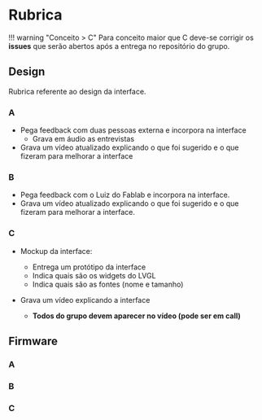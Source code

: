 # Rubrica

!!! warning "Conceito > C"
    Para conceito maior que C deve-se corrigir os **issues** que serão abertos após a entrega no repositório do grupo.
   
   
## Design

Rubrica referente ao design da interface.

### A

- Pega feedback com duas pessoas externa e incorpora na interface
    - Grava em áudio as entrevistas
- Grava um vídeo atualizado explicando o que foi sugerido e o que fizeram para melhorar a interface

### B

- Pega feedback com o Luiz do Fablab e incorpora na interface.
- Grava um vídeo atualizado explicando o que foi sugerido e o que fizeram para melhorar a interface.

### C

- Mockup da interface:
    - Entrega um protótipo da interface
    - Indica quais são os widgets do LVGL 
    - Indica quais são as fontes (nome e tamanho)

- Grava um vídeo explicando a interface
    - **Todos do grupo devem aparecer no vídeo (pode ser em call)**

## Firmware

### A

### B

### C

